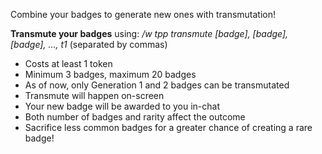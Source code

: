 Combine your badges to generate new ones with transmutation!  

**Transmute your badges** using: */w tpp transmute [badge], [badge], [badge], …, t1* 
(separated by commas)

* Costs at least 1 token
* Minimum 3 badges, maximum 20 badges
* As of now, only Generation 1 and 2 badges can be transmutated
* Transmute will happen on-screen
* Your new badge will be awarded to you in-chat
* Both number of badges and rarity affect the outcome
* Sacrifice less common badges for a greater chance of creating a rare badge!
